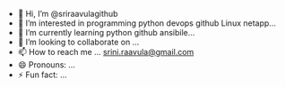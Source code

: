 - 👋 Hi, I’m @sriraavulagithub
- 👀 I’m interested in programming python devops github Linux netapp...
- 🌱 I’m currently learning python github ansibile...
- 💞️ I’m looking to collaborate on ...
- 📫 How to reach me ... srini.raavula@gmail.com
- 😄 Pronouns: ...
- ⚡ Fun fact: ...

<!---
sriraavulagithub/sriraavulagithub is a ✨ special ✨ repository because its `README.md` (this file) appears on your GitHub profile.
You can click the Preview link to take a look at your changes.
--->
